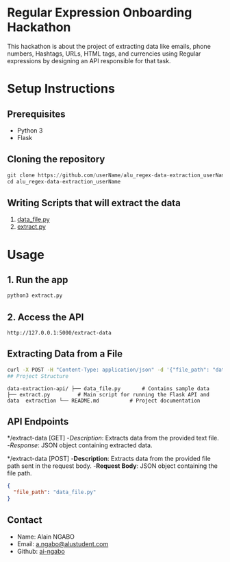 # Regular Expression Onboarding Hackathon
This hackathon is about the project of extracting data like emails, phone numbers, Hashtags, URLs, HTML tags, and currencies using Regular expressions by designing an API responsible for that task.

# Setup Instructions
## Prerequisites
   * Python 3
   * Flask
## Cloning the repository
```python
git clone https://github.com/userName/alu_regex-data-extraction_userName.git
cd alu_regex-data-extraction_userName
```
## Writing Scripts that will extract the data
1. [data_file.py](https://github.com/ai-ngabo/alu_regex-data-extraction_ai-ngabo/blob/main/use-python/data_file.py)
2. [extract.py](https://github.com/ai-ngabo/alu_regex-data-extraction_ai-ngabo/blob/main/use-python/extract.py)

# Usage
## 1. Run the app
```bash
python3 extract.py
```
## 2. Access the API
`http://127.0.0.1:5000/extract-data`
## Extracting Data from a File
```bash
curl -X POST -H "Content-Type: application/json" -d '{"file_path": "data.csv"}' http://127.0.0.1:5000/extract-data
## Project Structure
```
`
data-extraction-api/
 ├── data_file.py       # Contains sample data          
 ├── extract.py         # Main script for running the Flask API and data 
 extraction
 └── README.md          # Project documentation
 `
## API Endpoints
*/extract-data [GET]
-*Description*: Extracts data from the provided text file.
-*Response*: JSON object containing extracted data.

*/extract-data [POST]
-**Description**: Extracts data from the provided file path sent in the request body.
-**Request Body**: JSON object containing the file path.
```json
{
  "file_path": "data_file.py"
}
```
## Contact
* Name: Alain NGABO
* Email: a.ngabo@alustudent.com
* Github: [ai-ngabo](https://github.com/ai-ngabo)
